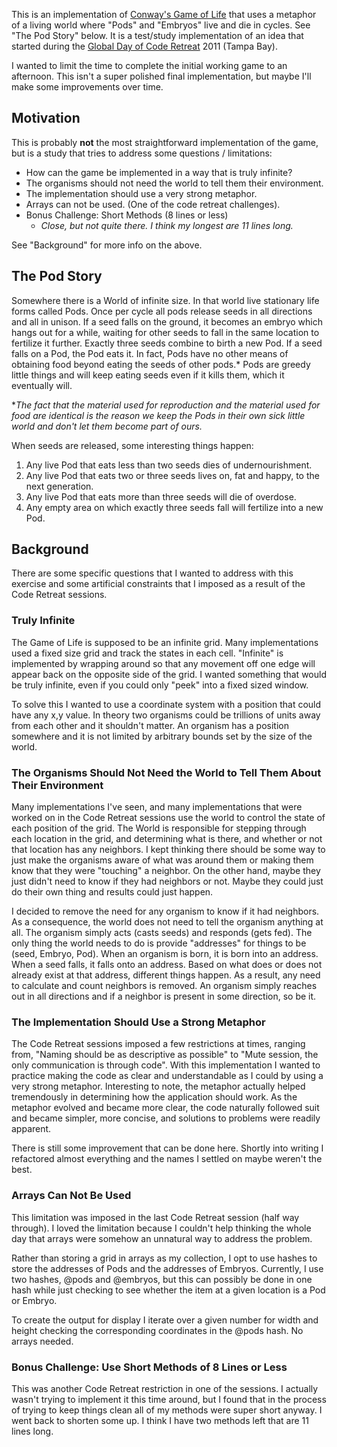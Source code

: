 This is an implementation of [Conway's Game of Life](http://en.wikipedia.org/wiki/Conway's_Game_of_Life) that uses a metaphor of a living world where "Pods" and "Embryos" live and die in cycles.  See "The Pod Story" below. It is a test/study implementation of an idea that started during the [Global Day of Code Retreat](http://coderetreat.org/) 2011 (Tampa Bay).

I wanted to limit the time to complete the initial working game to an afternoon. This isn't a super polished final implementation, but maybe I'll make some improvements over time.

## Motivation

This is probably **not** the most straightforward implementation of the game, but is a study that tries to address some questions / limitations:

* How can the game be implemented in a way that is truly infinite?
* The organisms should not need the world to tell them their environment.
* The implementation should use a very strong metaphor.
* Arrays can not be used. (One of the code retreat challenges).
* Bonus Challenge: Short Methods (8 lines or less)
    * *Close, but not quite there. I think my longest are 11 lines long.*

See "Background" for more info on the above.

## The Pod Story

Somewhere there is a World of infinite size. In that world live stationary life forms called Pods. Once per cycle all pods release seeds in all directions and all in unison.  If a seed falls on the ground, it becomes an embryo which hangs out for a while, waiting for other seeds to fall in the same location to fertilize it further.  Exactly three seeds combine to birth a new Pod.  If a seed falls on a Pod, the Pod eats it.  In fact, Pods have no other means of obtaining food beyond eating the seeds of other pods.* Pods are greedy little things and will keep eating seeds even if it kills them, which it eventually will.

**The fact that the material used for reproduction and the material used for food are identical is the reason we keep the Pods in their own sick little world and don't let them become part of ours.*

When seeds are released, some interesting things happen:

1. Any live Pod that eats less than two seeds dies of undernourishment.
1. Any live Pod that eats two or three seeds lives on, fat and happy, to the next generation.
1. Any live Pod that eats more than three seeds will die of overdose.
1. Any empty area on which exactly three seeds fall will fertilize into a new Pod.

## Background

There are some specific questions that I wanted to address with this exercise and some artificial constraints that I imposed as a result of the Code Retreat sessions.

### Truly Infinite

The Game of Life is supposed to be an infinite grid. Many implementations used a fixed size grid and track the states in each cell. "Infinite" is implemented by wrapping around so that any movement off one edge will appear back on the opposite side of the grid. I wanted something that would be truly infinite, even if you could only "peek" into a fixed sized window.

To solve this I wanted to use a coordinate system with a position that could have any x,y value.  In theory two organisms could be trillions of units away from each other and it shouldn't matter.  An organism has a position somewhere and it is not limited by arbitrary bounds set by the size of the world.

### The Organisms Should Not Need the World to Tell Them About Their Environment

Many implementations I've seen, and many implementations that were worked on in the Code Retreat sessions use the world to control the state of each position of the grid.  The World is responsible for stepping through each location in the grid, and determining what is there, and whether or not that location has any neighbors.  I kept thinking there should be some way to just make the organisms aware of what was around them or making them know that they were "touching" a neighbor.  On the other hand, maybe they just didn't need to know if they had neighbors or not.  Maybe they could just do their own thing and results could just happen.

I decided to remove the need for any organism to know if it had neighbors.  As a consequence, the world does not need to tell the organism anything at all.  The organism simply acts (casts seeds) and responds (gets fed).  The only thing the world needs to do is provide "addresses" for things to be (seed, Embryo, Pod).  When an organism is born, it is born into an address.  When a seed falls, it falls onto an address.  Based on what does or does not already exist at that address, different things happen. As a result, any need to calculate and count neighbors is removed.  An organism simply reaches out in all directions and if a neighbor is present in some direction, so be it.

### The Implementation Should Use a Strong Metaphor

The Code Retreat sessions imposed a few restrictions at times, ranging from, "Naming should be as descriptive as possible" to "Mute session, the only communication is through code".  With this implementation I wanted to practice making the code as clear and understandable as I could by using a very strong metaphor. Interesting to note, the metaphor actually helped tremendously in determining how the application should work.  As the metaphor evolved and became more clear, the code naturally followed suit and became simpler, more concise, and solutions to problems were readily apparent.

There is still some improvement that can be done here.  Shortly into writing I refactored almost everything and the names I settled on maybe weren't the best.

### Arrays Can Not Be Used

This limitation was imposed in the last Code Retreat session (half way through).  I loved the limitation because I couldn't help thinking the whole day that arrays were somehow an unnatural way to address the problem.

Rather than storing a grid in arrays as my collection, I opt to use hashes to store the addresses of Pods and the addresses of Embryos.  Currently, I use two hashes, @pods and @embryos, but this can possibly be done in one hash while just checking to see whether the item at a given location is a Pod or Embryo.

To create the output for display I iterate over a given number for width and height checking the corresponding coordinates in the @pods hash.  No arrays needed.

### Bonus Challenge: Use Short Methods of 8 Lines or Less

This was another Code Retreat restriction in one of the sessions. I actually wasn't trying to implement it this time around, but I found that in the process of trying to keep things clean all of my methods were super short anyway.  I went back to shorten some up.  I think I have two methods left that are 11 lines long.